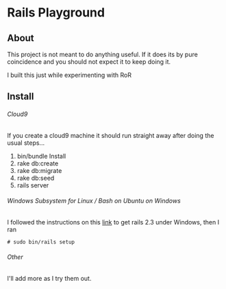 # Rails Playground
## About
This project is not meant to do anything useful.  If it does its by pure coincidence and you should not expect it to keep doing it.

I built this just while experimenting with RoR

## Install

###### Cloud9
If you create a cloud9 machine it should run straight away after doing the usual steps...

1. bin/bundle Install
2. rake db:create
3. rake db:migrate
4. rake db:seed
5. rails server

###### Windows Subsystem for Linux / Bash on Ubuntu on Windows
I followed the instructions on this [link](http://daverupert.com/2016/06/ruby-on-rails-on-bash-on-ubuntu-on-windows/) to get rails 2.3 under Windows, then I ran

    # sudo bin/rails setup

###### Other
I'll add more as I try them out.
